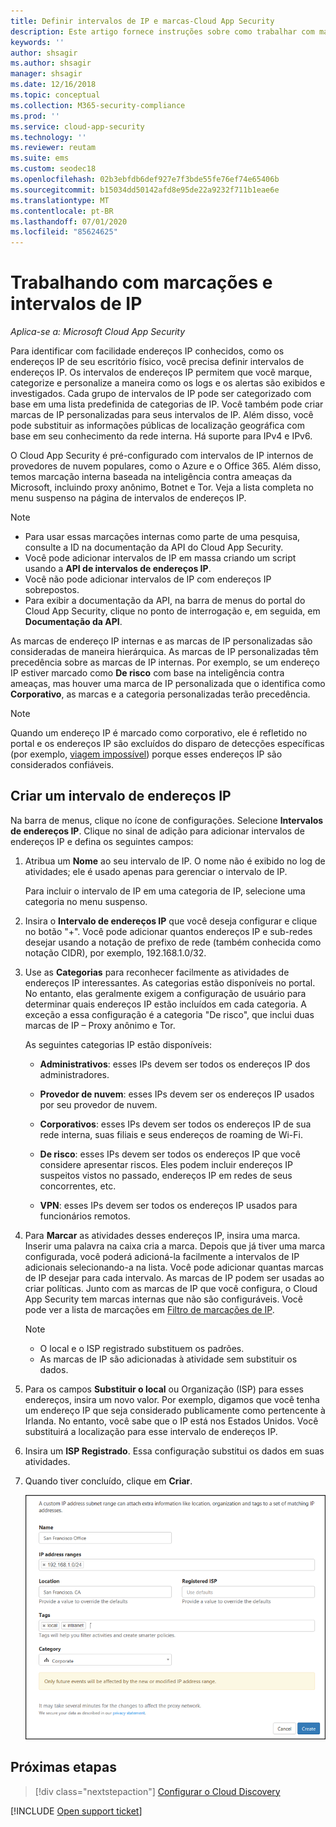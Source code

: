```yaml
---
title: Definir intervalos de IP e marcas-Cloud App Security
description: Este artigo fornece instruções sobre como trabalhar com marcas de IP e categorias de IP.
keywords: ''
author: shsagir
ms.author: shsagir
manager: shsagir
ms.date: 12/16/2018
ms.topic: conceptual
ms.collection: M365-security-compliance
ms.prod: ''
ms.service: cloud-app-security
ms.technology: ''
ms.reviewer: reutam
ms.suite: ems
ms.custom: seodec18
ms.openlocfilehash: 02b3ebfdb6def927e7f3bde55fe76ef74e65406b
ms.sourcegitcommit: b15034dd50142afd8e95de22a9232f711b1eae6e
ms.translationtype: MT
ms.contentlocale: pt-BR
ms.lasthandoff: 07/01/2020
ms.locfileid: "85624625"
---
```

#  <a name="working-with-ip-ranges-and-tags"></a><a name="IPtagsandRanges"></a> Trabalhando com marcações e intervalos de IP

*Aplica-se a: Microsoft Cloud App Security*

Para identificar com facilidade endereços IP conhecidos, como os endereços IP de seu escritório físico, você precisa definir intervalos de endereços IP. Os intervalos de endereços IP permitem que você marque, categorize e personalize a maneira como os logs e os alertas são exibidos e investigados. Cada grupo de intervalos de IP pode ser categorizado com base em uma lista predefinida de categorias de IP. Você também pode criar marcas de IP personalizadas para seus intervalos de IP. Além disso, você pode substituir as informações públicas de localização geográfica com base em seu conhecimento da rede interna. Há suporte para IPv4 e IPv6.

O Cloud App Security é pré-configurado com intervalos de IP internos de provedores de nuvem populares, como o Azure e o Office 365. Além disso, temos marcação interna baseada na inteligência contra ameaças da Microsoft, incluindo proxy anônimo, Botnet e Tor. Veja a lista completa no menu suspenso na página de intervalos de endereços IP.

> [!NOTE]
>
> - Para usar essas marcações internas como parte de uma pesquisa, consulte a ID na documentação da API do Cloud App Security.
> - Você pode adicionar intervalos de IP em massa criando um script usando a **API de intervalos de endereços IP**.
> - Você não pode adicionar intervalos de IP com endereços IP sobrepostos.
> - Para exibir a documentação da API, na barra de menus do portal do Cloud App Security, clique no ponto de interrogação e, em seguida, em **Documentação da API**.

As marcas de endereço IP internas e as marcas de IP personalizadas são consideradas de maneira hierárquica. As marcas de IP personalizadas têm precedência sobre as marcas de IP internas. Por exemplo, se um endereço IP estiver marcado como **De risco** com base na inteligência contra ameaças, mas houver uma marca de IP personalizada que o identifica como **Corporativo**, as marcas e a categoria personalizadas terão precedência.

>[!NOTE]
> Quando um endereço IP é marcado como corporativo, ele é refletido no portal e os endereços IP são excluídos do disparo de detecções específicas (por exemplo, [viagem impossível](anomaly-detection-policy.md#impossible-travel)) porque esses endereços IP são considerados confiáveis.

## <a name="create-an-ip-address-range"></a>Criar um intervalo de endereços IP

Na barra de menus, clique no ícone de configurações. Selecione **Intervalos de endereços IP**. Clique no sinal de adição para adicionar intervalos de endereços IP e defina os seguintes campos:

1. Atribua um **Nome** ao seu intervalo de IP. O nome não é exibido no log de atividades; ele é usado apenas para gerenciar o intervalo de IP.

    Para incluir o intervalo de IP em uma categoria de IP, selecione uma categoria no menu suspenso.

2. Insira o **Intervalo de endereços IP** que você deseja configurar e clique no botão "+". Você pode adicionar quantos endereços IP e sub-redes desejar usando a notação de prefixo de rede (também conhecida como notação CIDR), por exemplo, 192.168.1.0/32.

3. Use as **Categorias** para reconhecer facilmente as atividades de endereços IP interessantes. As categorias estão disponíveis no portal. No entanto, elas geralmente exigem a configuração de usuário para determinar quais endereços IP estão incluídos em cada categoria. A exceção a essa configuração é a categoria "De risco", que inclui duas marcas de IP – Proxy anônimo e Tor.

    As seguintes categorias IP estão disponíveis:

    - **Administrativos**: esses IPs devem ser todos os endereços IP dos administradores.

    - **Provedor de nuvem**: esses IPs devem ser os endereços IP usados por seu provedor de nuvem.

    - **Corporativos**: esses IPs devem ser todos os endereços IP de sua rede interna, suas filiais e seus endereços de roaming de Wi-Fi.

    - **De risco**: esses IPs devem ser todos os endereços IP que você considere apresentar riscos. Eles podem incluir endereços IP suspeitos vistos no passado, endereços IP em redes de seus concorrentes, etc.

    - **VPN**: esses IPs devem ser todos os endereços IP usados para funcionários remotos.

4. Para **Marcar** as atividades desses endereços IP, insira uma marca. Inserir uma palavra na caixa cria a marca. Depois que já tiver uma marca configurada, você poderá adicioná-la facilmente a intervalos de IP adicionais selecionando-a na lista. Você pode adicionar quantas marcas de IP desejar para cada intervalo. As marcas de IP podem ser usadas ao criar políticas.  Junto com as marcas de IP que você configura, o Cloud App Security tem marcas internas que não são configuráveis. Você pode ver a lista de marcações em [Filtro de marcações de IP](activity-filters.md).
    > [!NOTE]
    > - O local e o ISP registrado substituem os padrões.
    > - As marcas de IP são adicionadas à atividade sem substituir os dados.

5. Para os campos **Substituir o local** ou Organização (ISP) para esses endereços, insira um novo valor. Por exemplo, digamos que você tenha um endereço IP que seja considerado publicamente como pertencente à Irlanda. No entanto, você sabe que o IP está nos Estados Unidos. Você substituirá a localização para esse intervalo de endereços IP.

6. Insira um **ISP Registrado**. Essa configuração substitui os dados em suas atividades.

7. Quando tiver concluído, clique em **Criar**.

    ![intervalo de newipaddress](media/newipaddress-range.png "intervalo de newipaddress")

## <a name="next-steps"></a>Próximas etapas

> [!div class="nextstepaction"]
> [Configurar o Cloud Discovery](set-up-cloud-discovery.md)

[!INCLUDE [Open support ticket](includes/support.md)]
